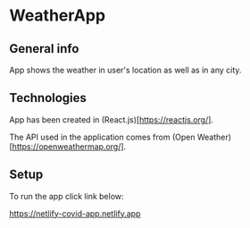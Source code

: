 # WeatherApp

## General info

App shows the weather in user's location as well as in any city.

## Technologies

App has been created in (React.js)[https://reactjs.org/].

The API used in the application comes from (Open Weather)[https://openweathermap.org/].

## Setup

To run the app click link below:

https://netlify-covid-app.netlify.app

